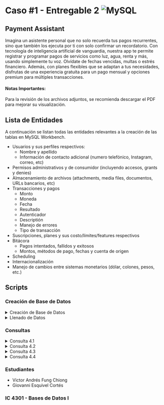 # Caso #1 - Entregable 2 ![MySQL](https://img.shields.io/badge/MySQL-4479A1?style=for-the-badge&logo=mysql&logoColor=white)
## Payment Assistant
Imagina un asistente personal que no solo recuerda tus pagos recurrentes, sino que también los ejecuta por ti con solo confirmar un recordatorio. Con tecnología de inteligencia artificial de vanguardia, nuestra app te permite registrar y programar pagos de servicios como luz, agua, renta y más, usando simplemente tu voz. Olvídate de fechas vencidas, multas o estrés financiero. Además, con planes flexibles que se adaptan a tus necesidades, disfrutas de una experiencia gratuita para un pago mensual y opciones premium para múltiples transacciones.

#### Notas Importantes:
Para la revisión de los archivos adjuntos, se recomienda descargar el PDF para mejorar su visualización.

## Lista de Entidades
A continuación se listan todas las entidades relevantes a la creación de las tablas en MySQL Workbench.
- Usuarios y sus perfiles respectivos:
    * Nombre y apellido
    * Información de contacto adicional (numero telefónico, Instagram, correo, etc)
- Permisos administrativos y de consumidor (incluyendo accesos, grants y denies)
- Almacenamiento de archivos (attachments, media files, documentos, URLs bancarios, etc)
- Transacciones y pagos
    * Monto
    * Moneda
    * Fecha
    * Resultado
    * Autenticador
    * Descriptión
    * Manejo de errores
    * Tipo de transacción
- Suscripciones, planes y sus costo/límites/features respectivos
- Bitácora
    * Pagos intentados, fallidos y exitosos
    * Montos, métodos de pago, fechas y cuenta de origen
- Scheduling
- Internacionalización
- Manejo de cambios entre sistemas monetarios (dólar, colones, pesos, etc.)


## Scripts

### Creación de Base de Datos

<details>
<summary>
	Creación de Base de Datos
</summary>

<br>

```sql

-- MySQL Workbench Forward Engineering

SET @OLD_UNIQUE_CHECKS=@@UNIQUE_CHECKS, UNIQUE_CHECKS=0;
SET @OLD_FOREIGN_KEY_CHECKS=@@FOREIGN_KEY_CHECKS, FOREIGN_KEY_CHECKS=0;
SET @OLD_SQL_MODE=@@SQL_MODE, SQL_MODE='ONLY_FULL_GROUP_BY,STRICT_TRANS_TABLES,NO_ZERO_IN_DATE,NO_ZERO_DATE,ERROR_FOR_DIVISION_BY_ZERO,NO_ENGINE_SUBSTITUTION';

-- -----------------------------------------------------
-- Schema paymentAssistant
-- -----------------------------------------------------

-- -----------------------------------------------------
-- Schema paymentAssistant
-- -----------------------------------------------------
CREATE SCHEMA IF NOT EXISTS `paymentAssistant` DEFAULT CHARACTER SET utf8 ;
USE `paymentAssistant` ;

-- -----------------------------------------------------
-- Table `paymentAssistant`.`payment_users`
-- -----------------------------------------------------
CREATE TABLE IF NOT EXISTS `paymentAssistant`.`payment_users` (
  `userid` INT NOT NULL AUTO_INCREMENT,
  `firstName` VARCHAR(30) NOT NULL,
  `lastName` VARCHAR(35) NOT NULL,
  `email` VARCHAR(45) NOT NULL,
  `country` VARCHAR(45) NOT NULL,
  PRIMARY KEY (`userid`))
ENGINE = InnoDB;


-- -----------------------------------------------------
-- Table `paymentAssistant`.`payment_mediaFiles`
-- -----------------------------------------------------
CREATE TABLE IF NOT EXISTS `paymentAssistant`.`payment_mediaFiles` (
  `mediafileid` INT NOT NULL AUTO_INCREMENT,
  `userid` INT NOT NULL,
  `url` VARCHAR(200) NULL,
  `deleted` VARCHAR(45) NULL,
  `lastupdate` DATETIME NULL,
  PRIMARY KEY (`mediafileid`),
  INDEX `fk_payment_mediaFiles_payment_users1_idx` (`userid` ASC) VISIBLE,
  CONSTRAINT `fk_payment_mediaFiles_payment_users1`
    FOREIGN KEY (`userid`)
    REFERENCES `paymentAssistant`.`payment_users` (`userid`)
    ON DELETE NO ACTION
    ON UPDATE NO ACTION)
ENGINE = InnoDB;


-- -----------------------------------------------------
-- Table `paymentAssistant`.`payment_mediaTypes`
-- -----------------------------------------------------
CREATE TABLE IF NOT EXISTS `paymentAssistant`.`payment_mediaTypes` (
  `mediatype` TINYINT(3) NOT NULL AUTO_INCREMENT,
  `name` VARCHAR(30) NOT NULL,
  `playerimpl` VARCHAR(100) NULL COMMENT 'no se que es',
  `mediafileid` INT NOT NULL,
  PRIMARY KEY (`mediatype`),
  INDEX `fk_payment_mediaTypes_payment_mediaFiles1_idx` (`mediafileid` ASC) VISIBLE,
  CONSTRAINT `fk_payment_mediaTypes_payment_mediaFiles1`
    FOREIGN KEY (`mediafileid`)
    REFERENCES `paymentAssistant`.`payment_mediaFiles` (`mediafileid`)
    ON DELETE NO ACTION
    ON UPDATE NO ACTION)
ENGINE = InnoDB;


-- -----------------------------------------------------
-- Table `paymentAssistant`.`payment_roles`
-- -----------------------------------------------------
CREATE TABLE IF NOT EXISTS `paymentAssistant`.`payment_roles` (
  `roleid` INT NOT NULL AUTO_INCREMENT,
  `name` VARCHAR(30) NOT NULL,
  PRIMARY KEY (`roleid`))
ENGINE = InnoDB;


-- -----------------------------------------------------
-- Table `paymentAssistant`.`payment_usersroles`
-- -----------------------------------------------------
CREATE TABLE IF NOT EXISTS `paymentAssistant`.`payment_usersroles` (
  `roleid` INT NOT NULL,
  `userid` INT NOT NULL,
  `lastupdate` DATETIME NOT NULL DEFAULT NOW(),
  `username` VARCHAR(50) NOT NULL,
  `checksum` VARBINARY(250) NOT NULL,
  `enabled` BIT(1) NOT NULL DEFAULT 1,
  `deleted` BIT(1) NOT NULL DEFAULT 0,
  PRIMARY KEY (`roleid`, `userid`),
  INDEX `fk_payment_usersroles_payment_roles1_idx` (`roleid` ASC) VISIBLE,
  INDEX `fk_payment_usersroles_payment_users1_idx` (`userid` ASC) VISIBLE,
  CONSTRAINT `fk_payment_usersroles_payment_roles10`
    FOREIGN KEY (`roleid`)
    REFERENCES `paymentAssistant`.`payment_roles` (`roleid`)
    ON DELETE NO ACTION
    ON UPDATE NO ACTION,
  CONSTRAINT `fk_payment_usersroles_payment_users10`
    FOREIGN KEY (`userid`)
    REFERENCES `paymentAssistant`.`payment_users` (`userid`)
    ON DELETE NO ACTION
    ON UPDATE NO ACTION)
ENGINE = InnoDB;


-- -----------------------------------------------------
-- Table `paymentAssistant`.`payment_modules`
-- -----------------------------------------------------
CREATE TABLE IF NOT EXISTS `paymentAssistant`.`payment_modules` (
  `moduleid` TINYINT(8) NOT NULL AUTO_INCREMENT,
  `name` VARCHAR(40) NOT NULL,
  PRIMARY KEY (`moduleid`))
ENGINE = InnoDB;


-- -----------------------------------------------------
-- Table `paymentAssistant`.`payment_permissions`
-- -----------------------------------------------------
CREATE TABLE IF NOT EXISTS `paymentAssistant`.`payment_permissions` (
  `permissionid` INT NOT NULL AUTO_INCREMENT,
  `moduleid` TINYINT(8) NOT NULL,
  `description` VARCHAR(60) NOT NULL,
  `code` VARCHAR(10) NOT NULL,
  PRIMARY KEY (`permissionid`),
  INDEX `fk_payment_permissions_copy1_payment_modules_copy11_idx` (`moduleid` ASC) VISIBLE,
  CONSTRAINT `fk_payment_permissions_copy1_payment_modules_copy11`
    FOREIGN KEY (`moduleid`)
    REFERENCES `paymentAssistant`.`payment_modules` (`moduleid`)
    ON DELETE NO ACTION
    ON UPDATE NO ACTION)
ENGINE = InnoDB;


-- -----------------------------------------------------
-- Table `paymentAssistant`.`payment_rolespermissions`
-- -----------------------------------------------------
CREATE TABLE IF NOT EXISTS `paymentAssistant`.`payment_rolespermissions` (
  `rolepermissionid` INT NOT NULL AUTO_INCREMENT,
  `roleid` INT NOT NULL,
  `permissionid` INT NOT NULL,
  `enabled` BIT(1) NOT NULL DEFAULT 1,
  `deleted` BIT(1) NOT NULL DEFAULT 0,
  `lastupdate` DATETIME NOT NULL DEFAULT NOW(),
  `username` VARCHAR(50) NOT NULL,
  `checksum` VARBINARY(250) NOT NULL,
  PRIMARY KEY (`rolepermissionid`),
  INDEX `fk_payment_rolespermissions_payment_roles_copy11_idx` (`roleid` ASC) VISIBLE,
  INDEX `fk_payment_rolespermissions_copy1_payment_permissions_copy1_idx` (`permissionid` ASC) VISIBLE,
  CONSTRAINT `fk_payment_rolespermissions_payment_roles_copy110`
    FOREIGN KEY (`roleid`)
    REFERENCES `paymentAssistant`.`payment_roles` (`roleid`)
    ON DELETE NO ACTION
    ON UPDATE NO ACTION,
  CONSTRAINT `fk_payment_rolespermissions_copy1_payment_permissions_copy11`
    FOREIGN KEY (`permissionid`)
    REFERENCES `paymentAssistant`.`payment_permissions` (`permissionid`)
    ON DELETE NO ACTION
    ON UPDATE NO ACTION)
ENGINE = InnoDB;


-- -----------------------------------------------------
-- Table `paymentAssistant`.`payment_userspermissions`
-- -----------------------------------------------------
CREATE TABLE IF NOT EXISTS `paymentAssistant`.`payment_userspermissions` (
  `rolepermissionid` INT NOT NULL AUTO_INCREMENT,
  `userid` INT NOT NULL,
  `permissionid` INT NOT NULL,
  `enabled` BIT(1) NOT NULL DEFAULT 1,
  `deleted` BIT(1) NOT NULL DEFAULT 0,
  `lastupdate` DATETIME NOT NULL DEFAULT NOW(),
  `username` VARCHAR(50) NOT NULL,
  `checksum` VARBINARY(250) NOT NULL,
  PRIMARY KEY (`rolepermissionid`),
  INDEX `fk_payment_userspermissions_payment_users1_idx` (`userid` ASC) VISIBLE,
  INDEX `fk_payment_userspermissions_copy1_payment_permissions_copy1_idx` (`permissionid` ASC) VISIBLE,
  CONSTRAINT `fk_payment_userspermissions_payment_users10`
    FOREIGN KEY (`userid`)
    REFERENCES `paymentAssistant`.`payment_users` (`userid`)
    ON DELETE NO ACTION
    ON UPDATE NO ACTION,
  CONSTRAINT `fk_payment_userspermissions_copy1_payment_permissions_copy11`
    FOREIGN KEY (`permissionid`)
    REFERENCES `paymentAssistant`.`payment_permissions` (`permissionid`)
    ON DELETE NO ACTION
    ON UPDATE NO ACTION)
ENGINE = InnoDB;


-- -----------------------------------------------------
-- Table `paymentAssistant`.`contactInfoTypes`
-- -----------------------------------------------------
CREATE TABLE IF NOT EXISTS `paymentAssistant`.`contactInfoTypes` (
  `contactInfoTypesid` INT NOT NULL AUTO_INCREMENT,
  `name` VARCHAR(15) NOT NULL,
  PRIMARY KEY (`contactInfoTypesid`))
ENGINE = InnoDB;


-- -----------------------------------------------------
-- Table `paymentAssistant`.`contactInfoPerPerson`
-- -----------------------------------------------------
CREATE TABLE IF NOT EXISTS `paymentAssistant`.`contactInfoPerPerson` (
  `userid` INT NOT NULL,
  `contactInfoTypesid` INT NOT NULL,
  `value` VARCHAR(100) NOT NULL,
  `enabled` BIT(1) NOT NULL,
  `lastUpdate` DATETIME NOT NULL,
  PRIMARY KEY (`userid`, `contactInfoTypesid`),
  INDEX `fk_payment_users_has_contactInfoTypes_contactInfoTypes1_idx` (`contactInfoTypesid` ASC) VISIBLE,
  INDEX `fk_payment_users_has_contactInfoTypes_payment_users1_idx` (`userid` ASC) VISIBLE,
  CONSTRAINT `fk_payment_users_has_contactInfoTypes_payment_users1`
    FOREIGN KEY (`userid`)
    REFERENCES `paymentAssistant`.`payment_users` (`userid`)
    ON DELETE NO ACTION
    ON UPDATE NO ACTION,
  CONSTRAINT `fk_payment_users_has_contactInfoTypes_contactInfoTypes1`
    FOREIGN KEY (`contactInfoTypesid`)
    REFERENCES `paymentAssistant`.`contactInfoTypes` (`contactInfoTypesid`)
    ON DELETE NO ACTION
    ON UPDATE NO ACTION)
ENGINE = InnoDB;


-- -----------------------------------------------------
-- Table `paymentAssistant`.`metodoDePago`
-- -----------------------------------------------------
CREATE TABLE IF NOT EXISTS `paymentAssistant`.`metodoDePago` (
  `MetodoDePagoid` INT NOT NULL AUTO_INCREMENT,
  `name` VARCHAR(20) NOT NULL,
  `ApiURL` VARCHAR(150) NOT NULL,
  `secretKey` VARCHAR(60) NOT NULL,
  `key` VARCHAR(60) NOT NULL,
  `logoIconVal` VARCHAR(100) NULL,
  `enabled` BIT(1) NOT NULL,
  PRIMARY KEY (`MetodoDePagoid`))
ENGINE = InnoDB;


-- -----------------------------------------------------
-- Table `paymentAssistant`.`mediosDisponibles`
-- -----------------------------------------------------
CREATE TABLE IF NOT EXISTS `paymentAssistant`.`mediosDisponibles` (
  `MediosDisponiblesid` INT NOT NULL AUTO_INCREMENT,
  `MetodoDePagoid` INT NOT NULL,
  `userid` INT NOT NULL,
  `name` VARCHAR(45) NOT NULL,
  `token` VARCHAR(60) NOT NULL,
  `expTokenDate` DATETIME NOT NULL,
  `maskAccount` VARCHAR(60) NULL,
  PRIMARY KEY (`MediosDisponiblesid`),
  INDEX `fk_MetodosDisponibles_MetodoDePago1_idx` (`MetodoDePagoid` ASC) VISIBLE,
  INDEX `fk_metodosDisponibles_payment_users1_idx` (`userid` ASC) VISIBLE,
  CONSTRAINT `fk_MetodosDisponibles_MetodoDePago1`
    FOREIGN KEY (`MetodoDePagoid`)
    REFERENCES `paymentAssistant`.`metodoDePago` (`MetodoDePagoid`)
    ON DELETE NO ACTION
    ON UPDATE NO ACTION,
  CONSTRAINT `fk_metodosDisponibles_payment_users1`
    FOREIGN KEY (`userid`)
    REFERENCES `paymentAssistant`.`payment_users` (`userid`)
    ON DELETE NO ACTION
    ON UPDATE NO ACTION)
ENGINE = InnoDB;


-- -----------------------------------------------------
-- Table `paymentAssistant`.`moneda`
-- -----------------------------------------------------
CREATE TABLE IF NOT EXISTS `paymentAssistant`.`moneda` (
  `monedaid` INT NOT NULL AUTO_INCREMENT,
  `name` VARCHAR(20) NOT NULL,
  `acronym` VARCHAR(3) NOT NULL,
  PRIMARY KEY (`monedaid`))
ENGINE = InnoDB;


-- -----------------------------------------------------
-- Table `paymentAssistant`.`pagos`
-- -----------------------------------------------------
CREATE TABLE IF NOT EXISTS `paymentAssistant`.`pagos` (
  `pagosid` BIGINT NOT NULL AUTO_INCREMENT,
  `metodoDePagoid` INT NOT NULL,
  `mediosDisponiblesid` INT NOT NULL,
  `userid` INT NOT NULL,
  `monedaid` INT NOT NULL,
  `monto` DECIMAL(12,2) NOT NULL,
  `actualMonto` DECIMAL(12,2) NOT NULL,
  `payDateTime` VARCHAR(45) NOT NULL,
  `auth` VARCHAR(500) NOT NULL,
  `reference` VARCHAR(45) NOT NULL,
  `chargeToken` VARCHAR(6) NOT NULL,
  `description` VARCHAR(50) NULL,
  `error` VARCHAR(50) NULL,
  `checkSum` VARBINARY(250) NOT NULL,
  PRIMARY KEY (`pagosid`),
  INDEX `fk_pagos_MetodoDePago1_idx` (`metodoDePagoid` ASC) VISIBLE,
  INDEX `fk_pagos_MetodosDisponibles1_idx` (`mediosDisponiblesid` ASC) VISIBLE,
  INDEX `fk_pagos_payment_users1_idx` (`userid` ASC) VISIBLE,
  INDEX `fk_pagos_moneda1_idx` (`monedaid` ASC) VISIBLE,
  CONSTRAINT `fk_pagos_MetodoDePago1`
    FOREIGN KEY (`metodoDePagoid`)
    REFERENCES `paymentAssistant`.`metodoDePago` (`MetodoDePagoid`)
    ON DELETE NO ACTION
    ON UPDATE NO ACTION,
  CONSTRAINT `fk_pagos_MetodosDisponibles1`
    FOREIGN KEY (`mediosDisponiblesid`)
    REFERENCES `paymentAssistant`.`mediosDisponibles` (`MediosDisponiblesid`)
    ON DELETE NO ACTION
    ON UPDATE NO ACTION,
  CONSTRAINT `fk_pagos_payment_users1`
    FOREIGN KEY (`userid`)
    REFERENCES `paymentAssistant`.`payment_users` (`userid`)
    ON DELETE NO ACTION
    ON UPDATE NO ACTION,
  CONSTRAINT `fk_pagos_moneda1`
    FOREIGN KEY (`monedaid`)
    REFERENCES `paymentAssistant`.`moneda` (`monedaid`)
    ON DELETE NO ACTION
    ON UPDATE NO ACTION)
ENGINE = InnoDB;


-- -----------------------------------------------------
-- Table `paymentAssistant`.`transTypes`
-- -----------------------------------------------------
CREATE TABLE IF NOT EXISTS `paymentAssistant`.`transTypes` (
  `transTypesid` INT NOT NULL AUTO_INCREMENT,
  `name` VARCHAR(20) NOT NULL,
  PRIMARY KEY (`transTypesid`))
ENGINE = InnoDB;


-- -----------------------------------------------------
-- Table `paymentAssistant`.`exchange`
-- -----------------------------------------------------
CREATE TABLE IF NOT EXISTS `paymentAssistant`.`exchange` (
  `exchangeid` INT NOT NULL AUTO_INCREMENT,
  `monedaid` INT NOT NULL,
  `startDate` DATE NOT NULL,
  `endDate` DATE NOT NULL,
  `exchangeRate` DECIMAL(12,6) NOT NULL,
  `enabled` BIT(1) NOT NULL,
  `currentExchangeRate` BIT(1) NOT NULL,
  PRIMARY KEY (`exchangeid`),
  INDEX `fk_exchange_moneda1_idx` (`monedaid` ASC) VISIBLE,
  CONSTRAINT `fk_exchange_moneda1`
    FOREIGN KEY (`monedaid`)
    REFERENCES `paymentAssistant`.`moneda` (`monedaid`)
    ON DELETE NO ACTION
    ON UPDATE NO ACTION)
ENGINE = InnoDB;


-- -----------------------------------------------------
-- Table `paymentAssistant`.`transacciones`
-- -----------------------------------------------------
CREATE TABLE IF NOT EXISTS `paymentAssistant`.`transacciones` (
  `idTransaciones` BIGINT NOT NULL AUTO_INCREMENT,
  `pagosid` BIGINT NULL,
  `transTypesid` INT NOT NULL,
  `monedaid` INT NOT NULL,
  `exchangeid` INT NOT NULL,
  `userid` INT NULL,
  `amount` DECIMAL(12,2) NOT NULL,
  `description` VARCHAR(50) NOT NULL,
  `transDateTime` DATETIME NOT NULL,
  `postTime` TIME NOT NULL,
  `refNumber` VARCHAR(15) NOT NULL,
  `checkSum` VARBINARY(250) NOT NULL,
  PRIMARY KEY (`idTransaciones`),
  INDEX `fk_Transaciones_pagos1_idx` (`pagosid` ASC) VISIBLE,
  INDEX `fk_transacciones_transTypes1_idx` (`transTypesid` ASC) VISIBLE,
  INDEX `fk_transacciones_moneda1_idx` (`monedaid` ASC) VISIBLE,
  INDEX `fk_transacciones_exchange1_idx` (`exchangeid` ASC) VISIBLE,
  INDEX `fk_transacciones_payment_users1_idx` (`userid` ASC) VISIBLE,
  CONSTRAINT `fk_Transaciones_pagos1`
    FOREIGN KEY (`pagosid`)
    REFERENCES `paymentAssistant`.`pagos` (`pagosid`)
    ON DELETE NO ACTION
    ON UPDATE NO ACTION,
  CONSTRAINT `fk_transacciones_transTypes1`
    FOREIGN KEY (`transTypesid`)
    REFERENCES `paymentAssistant`.`transTypes` (`transTypesid`)
    ON DELETE NO ACTION
    ON UPDATE NO ACTION,
  CONSTRAINT `fk_transacciones_moneda1`
    FOREIGN KEY (`monedaid`)
    REFERENCES `paymentAssistant`.`moneda` (`monedaid`)
    ON DELETE NO ACTION
    ON UPDATE NO ACTION,
  CONSTRAINT `fk_transacciones_exchange1`
    FOREIGN KEY (`exchangeid`)
    REFERENCES `paymentAssistant`.`exchange` (`exchangeid`)
    ON DELETE NO ACTION
    ON UPDATE NO ACTION,
  CONSTRAINT `fk_transacciones_payment_users1`
    FOREIGN KEY (`userid`)
    REFERENCES `paymentAssistant`.`payment_users` (`userid`)
    ON DELETE NO ACTION
    ON UPDATE NO ACTION)
ENGINE = InnoDB;


-- -----------------------------------------------------
-- Table `paymentAssistant`.`schedules`
-- -----------------------------------------------------
CREATE TABLE IF NOT EXISTS `paymentAssistant`.`schedules` (
  `schedulesid` INT NOT NULL AUTO_INCREMENT,
  `name` VARCHAR(30) NOT NULL,
  `recoveryType` BIT(3) NOT NULL,
  `endType` BIT(3) NOT NULL,
  `repetitions` INT(2) NOT NULL,
  `endDate` DATE NULL,
  PRIMARY KEY (`schedulesid`))
ENGINE = InnoDB;


-- -----------------------------------------------------
-- Table `paymentAssistant`.`scheduleDetails`
-- -----------------------------------------------------
CREATE TABLE IF NOT EXISTS `paymentAssistant`.`scheduleDetails` (
  `scheduleDetailsid` INT NOT NULL AUTO_INCREMENT,
  `schedulesid` INT NOT NULL,
  `deleted` BIT(1) NOT NULL,
  `baseDate` DATE NOT NULL,
  `datePart` DATE NOT NULL,
  `lastExecutedDateTime` DATETIME NOT NULL,
  `nextExecutedDateTime` DATETIME NOT NULL,
  PRIMARY KEY (`scheduleDetailsid`),
  INDEX `fk_scheduleDetails_schedules1_idx` (`schedulesid` ASC) VISIBLE,
  CONSTRAINT `fk_scheduleDetails_schedules1`
    FOREIGN KEY (`schedulesid`)
    REFERENCES `paymentAssistant`.`schedules` (`schedulesid`)
    ON DELETE NO ACTION
    ON UPDATE NO ACTION)
ENGINE = InnoDB;


-- -----------------------------------------------------
-- Table `paymentAssistant`.`subscriptions`
-- -----------------------------------------------------
CREATE TABLE IF NOT EXISTS `paymentAssistant`.`subscriptions` (
  `subscriptionsid` INT NOT NULL AUTO_INCREMENT,
  `description` VARCHAR(50) NOT NULL,
  `logoURL` VARCHAR(100) NOT NULL,
  PRIMARY KEY (`subscriptionsid`))
ENGINE = InnoDB;


-- -----------------------------------------------------
-- Table `paymentAssistant`.`planPrices`
-- -----------------------------------------------------
CREATE TABLE IF NOT EXISTS `paymentAssistant`.`planPrices` (
  `planPricesid` INT NOT NULL AUTO_INCREMENT,
  `subscriptionsid` INT NOT NULL,
  `monedaid` INT NOT NULL,
  `amount` DECIMAL(7,2) NOT NULL,
  `recurrencyType` BIT(3) NOT NULL,
  `postTime` TIME NOT NULL,
  `endDate` DATE NOT NULL,
  `current` BIT(1) NOT NULL,
  PRIMARY KEY (`planPricesid`),
  INDEX `fk_planPrices_subscriptions1_idx` (`subscriptionsid` ASC) VISIBLE,
  INDEX `fk_planPrices_moneda1_idx` (`monedaid` ASC) VISIBLE,
  CONSTRAINT `fk_planPrices_subscriptions1`
    FOREIGN KEY (`subscriptionsid`)
    REFERENCES `paymentAssistant`.`subscriptions` (`subscriptionsid`)
    ON DELETE NO ACTION
    ON UPDATE NO ACTION,
  CONSTRAINT `fk_planPrices_moneda1`
    FOREIGN KEY (`monedaid`)
    REFERENCES `paymentAssistant`.`moneda` (`monedaid`)
    ON DELETE NO ACTION
    ON UPDATE NO ACTION)
ENGINE = InnoDB;


-- -----------------------------------------------------
-- Table `paymentAssistant`.`planFeatures`
-- -----------------------------------------------------
CREATE TABLE IF NOT EXISTS `paymentAssistant`.`planFeatures` (
  `planFeaturesid` INT NOT NULL AUTO_INCREMENT,
  `description` VARCHAR(50) NOT NULL,
  `enabled` VARCHAR(45) NOT NULL,
  `dataType` VARCHAR(15) NOT NULL,
  PRIMARY KEY (`planFeaturesid`))
ENGINE = InnoDB;


-- -----------------------------------------------------
-- Table `paymentAssistant`.`featuresPerPlans`
-- -----------------------------------------------------
CREATE TABLE IF NOT EXISTS `paymentAssistant`.`featuresPerPlans` (
  `planFeaturesid` INT NOT NULL,
  `subscriptionsid` INT NOT NULL,
  `value` VARCHAR(45) NOT NULL,
  `enabled` BIT(1) NOT NULL,
  PRIMARY KEY (`planFeaturesid`, `subscriptionsid`),
  INDEX `fk_planFeatures_has_subscriptions_subscriptions1_idx` (`subscriptionsid` ASC) VISIBLE,
  INDEX `fk_planFeatures_has_subscriptions_planFeatures1_idx` (`planFeaturesid` ASC) VISIBLE,
  CONSTRAINT `fk_planFeatures_has_subscriptions_planFeatures1`
    FOREIGN KEY (`planFeaturesid`)
    REFERENCES `paymentAssistant`.`planFeatures` (`planFeaturesid`)
    ON DELETE NO ACTION
    ON UPDATE NO ACTION,
  CONSTRAINT `fk_planFeatures_has_subscriptions_subscriptions1`
    FOREIGN KEY (`subscriptionsid`)
    REFERENCES `paymentAssistant`.`subscriptions` (`subscriptionsid`)
    ON DELETE NO ACTION
    ON UPDATE NO ACTION)
ENGINE = InnoDB;


-- -----------------------------------------------------
-- Table `paymentAssistant`.`planPerPerson`
-- -----------------------------------------------------
CREATE TABLE IF NOT EXISTS `paymentAssistant`.`planPerPerson` (
  `planPricesid` INT NOT NULL,
  `userid` INT NOT NULL,
  `schedulesid` INT NOT NULL,
  `aquiredDate` DATE NOT NULL,
  `enabled` BIT(1) NOT NULL,
  PRIMARY KEY (`planPricesid`, `userid`),
  INDEX `fk_planPrices_has_payment_users_payment_users1_idx` (`userid` ASC) VISIBLE,
  INDEX `fk_planPrices_has_payment_users_planPrices1_idx` (`planPricesid` ASC) VISIBLE,
  INDEX `fk_planPerPerson_schedules1_idx` (`schedulesid` ASC) VISIBLE,
  CONSTRAINT `fk_planPrices_has_payment_users_planPrices1`
    FOREIGN KEY (`planPricesid`)
    REFERENCES `paymentAssistant`.`planPrices` (`planPricesid`)
    ON DELETE NO ACTION
    ON UPDATE NO ACTION,
  CONSTRAINT `fk_planPrices_has_payment_users_payment_users1`
    FOREIGN KEY (`userid`)
    REFERENCES `paymentAssistant`.`payment_users` (`userid`)
    ON DELETE NO ACTION
    ON UPDATE NO ACTION,
  CONSTRAINT `fk_planPerPerson_schedules1`
    FOREIGN KEY (`schedulesid`)
    REFERENCES `paymentAssistant`.`schedules` (`schedulesid`)
    ON DELETE NO ACTION
    ON UPDATE NO ACTION)
ENGINE = InnoDB;


-- -----------------------------------------------------
-- Table `paymentAssistant`.`personPlanLimits`
-- -----------------------------------------------------
CREATE TABLE IF NOT EXISTS `paymentAssistant`.`personPlanLimits` (
  `personPlanLimitsid` INT NOT NULL AUTO_INCREMENT,
  `planpricesid` INT NOT NULL,
  `userid` INT NOT NULL,
  `schedulesid` INT NOT NULL,
  `planFeaturesid` INT NOT NULL,
  `limit` VARCHAR(10) NOT NULL,
  PRIMARY KEY (`personPlanLimitsid`),
  INDEX `fk_personPlanLimits_planPerPerson1_idx` (`planpricesid` ASC, `userid` ASC, `schedulesid` ASC) VISIBLE,
  INDEX `fk_personPlanLimits_planFeatures1_idx` (`planFeaturesid` ASC) VISIBLE,
  CONSTRAINT `fk_personPlanLimits_planPerPerson1`
    FOREIGN KEY (`planpricesid` , `userid`)
    REFERENCES `paymentAssistant`.`planPerPerson` (`planPricesid` , `userid`)
    ON DELETE NO ACTION
    ON UPDATE NO ACTION,
  CONSTRAINT `fk_personPlanLimits_planFeatures1`
    FOREIGN KEY (`planFeaturesid`)
    REFERENCES `paymentAssistant`.`planFeatures` (`planFeaturesid`)
    ON DELETE NO ACTION
    ON UPDATE NO ACTION)
ENGINE = InnoDB;


-- -----------------------------------------------------
-- Table `paymentAssistant`.`logTypes`
-- -----------------------------------------------------
CREATE TABLE IF NOT EXISTS `paymentAssistant`.`logTypes` (
  `logTypesid` INT NOT NULL,
  `name` VARCHAR(45) NULL,
  `ref1Desc` VARCHAR(50) NULL,
  `ref2Desc` VARCHAR(50) NULL,
  `val1Desc` VARCHAR(50) NULL,
  `val2Desc` VARCHAR(50) NULL,
  PRIMARY KEY (`logTypesid`))
ENGINE = InnoDB;


-- -----------------------------------------------------
-- Table `paymentAssistant`.`logSources`
-- -----------------------------------------------------
CREATE TABLE IF NOT EXISTS `paymentAssistant`.`logSources` (
  `logSourcesid` INT NOT NULL,
  `name` VARCHAR(45) NULL,
  PRIMARY KEY (`logSourcesid`))
ENGINE = InnoDB;


-- -----------------------------------------------------
-- Table `paymentAssistant`.`logSeverity`
-- -----------------------------------------------------
CREATE TABLE IF NOT EXISTS `paymentAssistant`.`logSeverity` (
  `logSeverityid` INT NOT NULL,
  `name` VARCHAR(45) NULL,
  PRIMARY KEY (`logSeverityid`))
ENGINE = InnoDB;


-- -----------------------------------------------------
-- Table `paymentAssistant`.`logs`
-- -----------------------------------------------------
CREATE TABLE IF NOT EXISTS `paymentAssistant`.`logs` (
  `logsid` INT NOT NULL,
  `description` VARCHAR(45) NULL,
  `postTime` TIME NULL,
  `computer` VARCHAR(25) NULL,
  `userName` VARCHAR(25) NULL,
  `trace` VARCHAR(45) NULL,
  `referenceID1` BIGINT NULL,
  `referenceID2` BIGINT NULL,
  `value1` VARCHAR(180) NULL,
  `value2` VARCHAR(180) NULL,
  `checkSum` VARBINARY(250) NULL,
  `logTypesid` INT NOT NULL,
  `logSourcesid` INT NOT NULL,
  `logSeverityid` INT NOT NULL,
  PRIMARY KEY (`logsid`),
  INDEX `fk_logs_logTypes1_idx` (`logTypesid` ASC) VISIBLE,
  INDEX `fk_logs_logSources1_idx` (`logSourcesid` ASC) VISIBLE,
  INDEX `fk_logs_logSeverity1_idx` (`logSeverityid` ASC) VISIBLE,
  CONSTRAINT `fk_logs_logTypes1`
    FOREIGN KEY (`logTypesid`)
    REFERENCES `paymentAssistant`.`logTypes` (`logTypesid`)
    ON DELETE NO ACTION
    ON UPDATE NO ACTION,
  CONSTRAINT `fk_logs_logSources1`
    FOREIGN KEY (`logSourcesid`)
    REFERENCES `paymentAssistant`.`logSources` (`logSourcesid`)
    ON DELETE NO ACTION
    ON UPDATE NO ACTION,
  CONSTRAINT `fk_logs_logSeverity1`
    FOREIGN KEY (`logSeverityid`)
    REFERENCES `paymentAssistant`.`logSeverity` (`logSeverityid`)
    ON DELETE NO ACTION
    ON UPDATE NO ACTION)
ENGINE = InnoDB;


-- -----------------------------------------------------
-- Table `paymentAssistant`.`languages`
-- -----------------------------------------------------
CREATE TABLE IF NOT EXISTS `paymentAssistant`.`languages` (
  `languagesid` INT NOT NULL AUTO_INCREMENT,
  `name` VARCHAR(20) NULL,
  `culture` VARCHAR(5) NULL,
  PRIMARY KEY (`languagesid`))
ENGINE = InnoDB;


-- -----------------------------------------------------
-- Table `paymentAssistant`.`modules`
-- -----------------------------------------------------
CREATE TABLE IF NOT EXISTS `paymentAssistant`.`modules` (
  `modulesid` INT NOT NULL AUTO_INCREMENT,
  `name` VARCHAR(45) NULL,
  PRIMARY KEY (`modulesid`))
ENGINE = InnoDB;


-- -----------------------------------------------------
-- Table `paymentAssistant`.`translations`
-- -----------------------------------------------------
CREATE TABLE IF NOT EXISTS `paymentAssistant`.`translations` (
  `translationsid` INT NOT NULL AUTO_INCREMENT,
  `languagesid` INT NOT NULL,
  `modulesid` INT NOT NULL,
  `code` INT NULL,
  `caption` VARCHAR(50) NULL,
  `enabled` BIT(1) NULL,
  PRIMARY KEY (`translationsid`),
  INDEX `fk_translations_languages1_idx` (`languagesid` ASC) VISIBLE,
  INDEX `fk_translations_modules1_idx` (`modulesid` ASC) VISIBLE,
  CONSTRAINT `fk_translations_languages1`
    FOREIGN KEY (`languagesid`)
    REFERENCES `paymentAssistant`.`languages` (`languagesid`)
    ON DELETE NO ACTION
    ON UPDATE NO ACTION,
  CONSTRAINT `fk_translations_modules1`
    FOREIGN KEY (`modulesid`)
    REFERENCES `paymentAssistant`.`modules` (`modulesid`)
    ON DELETE NO ACTION
    ON UPDATE NO ACTION)
ENGINE = InnoDB;


-- -----------------------------------------------------
-- Table `paymentAssistant`.`user`
-- -----------------------------------------------------
CREATE TABLE IF NOT EXISTS `paymentAssistant`.`user` (
  `username` VARCHAR(16) NOT NULL,
  `email` VARCHAR(255) NULL,
  `password` VARCHAR(32) NOT NULL,
  `create_time` TIMESTAMP NULL DEFAULT CURRENT_TIMESTAMP);


-- -----------------------------------------------------
-- Table `paymentAssistant`.`timestamps`
-- -----------------------------------------------------
CREATE TABLE IF NOT EXISTS `paymentAssistant`.`timestamps` (
  `create_time` TIMESTAMP NULL DEFAULT CURRENT_TIMESTAMP,
  `update_time` TIMESTAMP NULL);


-- -----------------------------------------------------
-- Table `paymentAssistant`.`user_1`
-- -----------------------------------------------------
CREATE TABLE IF NOT EXISTS `paymentAssistant`.`user_1` (
  `username` VARCHAR(16) NOT NULL,
  `email` VARCHAR(255) NULL,
  `password` VARCHAR(32) NOT NULL,
  `create_time` TIMESTAMP NULL DEFAULT CURRENT_TIMESTAMP);


-- -----------------------------------------------------
-- Table `paymentAssistant`.`category`
-- -----------------------------------------------------
CREATE TABLE IF NOT EXISTS `paymentAssistant`.`category` (
  `category_id` INT NOT NULL,
  `name` VARCHAR(255) NOT NULL,
  PRIMARY KEY (`category_id`));


-- -----------------------------------------------------
-- Table `paymentAssistant`.`category_1`
-- -----------------------------------------------------
CREATE TABLE IF NOT EXISTS `paymentAssistant`.`category_1` (
  `category_id` INT NOT NULL,
  `name` VARCHAR(255) NOT NULL,
  PRIMARY KEY (`category_id`));


-- -----------------------------------------------------
-- Table `paymentAssistant`.`conversation`
-- -----------------------------------------------------
CREATE TABLE IF NOT EXISTS `paymentAssistant`.`conversation` (
  `queryid` INT NOT NULL AUTO_INCREMENT,
  `userid` INT NOT NULL,
  `type` VARCHAR(100) NOT NULL COMMENT 'Asumiendo que ya se paso a texto',
  `status` VARCHAR(30) NOT NULL,
  `prompttime` DATETIME NOT NULL,
  `starrating` INT NULL,
  `review` VARCHAR(40) NULL,
  PRIMARY KEY (`queryid`),
  INDEX `fk_query_payment_users1_idx` (`userid` ASC) VISIBLE,
  CONSTRAINT `fk_query_payment_users1`
    FOREIGN KEY (`userid`)
    REFERENCES `paymentAssistant`.`payment_users` (`userid`)
    ON DELETE NO ACTION
    ON UPDATE NO ACTION)
ENGINE = InnoDB;


-- -----------------------------------------------------
-- Table `paymentAssistant`.`interaction`
-- -----------------------------------------------------
CREATE TABLE IF NOT EXISTS `paymentAssistant`.`interaction` (
  `interactionid` INT NOT NULL AUTO_INCREMENT,
  `conversationid` INT NOT NULL,
  `audioURL` VARCHAR(100) NOT NULL,
  `transcript` VARCHAR(100) NOT NULL,
  `specificresponse` VARCHAR(100) NOT NULL,
  `requestTime` INT NOT NULL,
  `responseTime` INT NOT NULL,
  `key` VARCHAR(50) NOT NULL,
  `version` VARCHAR(45) NOT NULL,
  `maxToken` INT NOT NULL,
  `returnContent` VARCHAR(50) NOT NULL,
  `error` VARCHAR(45) NULL,
  PRIMARY KEY (`interactionid`),
  INDEX `fk_interaction_query1_idx` (`conversationid` ASC) VISIBLE,
  CONSTRAINT `fk_interaction_query1`
    FOREIGN KEY (`conversationid`)
    REFERENCES `paymentAssistant`.`conversation` (`queryid`)
    ON DELETE NO ACTION
    ON UPDATE NO ACTION)
ENGINE = InnoDB;


-- -----------------------------------------------------
-- Table `paymentAssistant`.`interactionDataTypes`
-- -----------------------------------------------------
CREATE TABLE IF NOT EXISTS `paymentAssistant`.`interactionDataTypes` (
  `interactiondatatypeid` INT NOT NULL AUTO_INCREMENT,
  `name` VARCHAR(45) NOT NULL,
  PRIMARY KEY (`interactiondatatypeid`))
ENGINE = InnoDB;


-- -----------------------------------------------------
-- Table `paymentAssistant`.`statusType`
-- -----------------------------------------------------
CREATE TABLE IF NOT EXISTS `paymentAssistant`.`statusType` (
  `statusTypeid` INT NOT NULL AUTO_INCREMENT,
  `name` VARCHAR(45) NOT NULL,
  PRIMARY KEY (`statusTypeid`))
ENGINE = InnoDB;


-- -----------------------------------------------------
-- Table `paymentAssistant`.`dataPerInteraction`
-- -----------------------------------------------------
CREATE TABLE IF NOT EXISTS `paymentAssistant`.`dataPerInteraction` (
  `interactiondatatypeid` INT NOT NULL,
  `interactionid` INT NOT NULL,
  `statusTypeid` INT NOT NULL,
  `content` VARCHAR(100) NOT NULL,
  `certainty` DECIMAL(3,2) NOT NULL,
  `checksum` VARCHAR(250) NOT NULL,
  `generalresponse` VARCHAR(45) NULL,
  INDEX `fk_interactionDataTypes_has_interaction_interaction1_idx` (`interactionid` ASC) VISIBLE,
  INDEX `fk_interactionDataTypes_has_interaction_interactionDataType_idx` (`interactiondatatypeid` ASC) VISIBLE,
  INDEX `fk_dataPerInteraction_statusType1_idx` (`statusTypeid` ASC) VISIBLE,
  CONSTRAINT `fk_interactionDataTypes_has_interaction_interactionDataTypes1`
    FOREIGN KEY (`interactiondatatypeid`)
    REFERENCES `paymentAssistant`.`interactionDataTypes` (`interactiondatatypeid`)
    ON DELETE NO ACTION
    ON UPDATE NO ACTION,
  CONSTRAINT `fk_interactionDataTypes_has_interaction_interaction1`
    FOREIGN KEY (`interactionid`)
    REFERENCES `paymentAssistant`.`interaction` (`interactionid`)
    ON DELETE NO ACTION
    ON UPDATE NO ACTION,
  CONSTRAINT `fk_dataPerInteraction_statusType1`
    FOREIGN KEY (`statusTypeid`)
    REFERENCES `paymentAssistant`.`statusType` (`statusTypeid`)
    ON DELETE NO ACTION
    ON UPDATE NO ACTION)
ENGINE = InnoDB;


SET SQL_MODE=@OLD_SQL_MODE;
SET FOREIGN_KEY_CHECKS=@OLD_FOREIGN_KEY_CHECKS;
SET UNIQUE_CHECKS=@OLD_UNIQUE_CHECKS;


```
</details>

<details>
<summary>
	Llenado de Datos
</summary>

<br>

```sql

use paymentAssistant;
SET SQL_SAFE_UPDATES = 0;

-- Usuarios ------------------------------------------------------------------------------------------------------------------------------------------------------------------

DROP TEMPORARY TABLE IF EXISTS tempNames;
CREATE TEMPORARY TABLE tempNames (indivName varchar(30));
INSERT INTO tempNames
VALUES ("Carlos"), ("María"), ("José"), ("Ana"), ("Juan"), ("Gabriela"), ("Luis"), ("Fernanda"), ("Miguel"), ("Valeria"),
("Antonio"), ("Camila"), ("Fernando"), ("Daniela"), ("Javier"), ("Lucía"), ("Ricardo"), ("Sofía"), ("Andrés"), ("Isabela"),
("Manuel"), ("Carla"), ("Hugo"), ("Elena"), ("Emilio"), ("Paula"), ("Raúl"), ("Beatriz"), ("Diego"), ("Patricia"),
("Santiago"), ("Adriana"), ("Ángel"), ("Rocío"), ("Martín"), ("Verónica"), ("Pablo"), ("Cecilia"), ("Héctor"), ("Lorena"),
("Esteban"), ("Clara"), ("Rubén"), ("Alejandra"), ("Sebastián"), ("Mónica"), ("Gustavo"), ("Julieta"), ("Ramón"), ("Ximena");

DROP TEMPORARY TABLE IF EXISTS tempLastNames;
CREATE TEMPORARY TABLE tempLastNames (indivName varchar(35));
INSERT INTO tempLastNames (indivName)
VALUES ("García"), ("Martínez"), ("Rodríguez"), ("López"), ("González"), ("Pérez"), ("Hernández"), ("Sánchez"), ("Ramírez"), ("Torres"),
("Flores"), ("Rivera"), ("Gómez"), ("Díaz"), ("Mendoza"), ("Vargas"), ("Castillo"), ("Ortega"), ("Silva"), ("Guerrero"),
("Rojas"), ("Cruz"), ("Delgado"), ("Morales"), ("Reyes"), ("Fuentes"), ("Jiménez"), ("Navarro"), ("Paredes"), ("Suárez"),
("Villanueva"), ("Mejía"), ("Cabrera"), ("Cárdenas"), ("Salazar"), ("Valenzuela"), ("Ramos"), ("Álvarez"), ("Medina"), ("Aguilar"),
("Pacheco"), ("Bermúdez"), ("Zamora"), ("Esquivel"), ("Campos"), ("Montoya"), ("Peralta"), ("Peña"), ("Ibarra"), ("Miranda");

DROP TEMPORARY TABLE IF EXISTS tempCont;
CREATE TEMPORARY TABLE tempCont (indivName varchar(45));
INSERT INTO tempCont (indivName)
VALUES ("Argentina"), ("Bolivia"), ("Brazil"), ("Chile"), ("Colombia"), ("Costa Rica"), ("Cuba"), ("Dominican Republic"), ("Ecuador"), ("El Salvador"),
("Guatemala"), ("Honduras"), ("Mexico"), ("Nicaragua"), ("Panama"), ("Paraguay"), ("Peru"), ("Puerto Rico"), ("Uruguay"), ("Venezuela"),
("Spain"), ("Portugal"), ("France"), ("Italy"), ("Germany"), ("Canada"), ("United States"), ("United Kingdom"), ("Australia"), ("New Zealand"),
("China"), ("Japan"), ("South Korea"), ("India"), ("Russia"), ("South Africa"), ("Egypt"), ("Morocco"), ("Nigeria"), ("Kenya"),
("Thailand"), ("Vietnam"), ("Philippines"), ("Indonesia"), ("Malaysia"), ("Turkey"), ("Greece"), ("Sweden"), ("Norway"), ("Finland");

DROP PROCEDURE IF EXISTS LlenarDeUsers;
DELIMITER //

CREATE PROCEDURE LlenarDeUsers()
BEGIN
	set @countUsers = 45;
	while @countUsers > 0 do

		set @tempNameHolder = "This_is_temporary_va";
        set @tempLastNameHolder = "This_is_temporary_va";
		set @tempContHolder = "This_is_temporary_va";
        
		select indivName from tempNames
		order by RAND()
		limit 1 into @tempNameHolder;
    
		select indivName from tempLastNames
		order by RAND()
		limit 1 into @tempLastNameHolder;
        
        select indivName from tempCont
		order by RAND()
		limit 1 into @tempContHolder;
    
		insert into paymentAssistant.payment_users (firstName, lastName, email, country)
        values (@tempNameHolder, 
        @tempLastNameHolder, 
        concat(@tempNameHolder, floor(RAND()*999), "@gmail.com"), 
        @tempContHolder);
    
		set @countUsers = @countUsers - 1;
    
    end while;

END //

call LlenarDeUsers;
select * from payment_users;




-- Transacciones y Pagos ----------------------------------------------------------------------------------------------------------------------------------------------------

insert into moneda (name, acronym)
values ("Costa Rican Colón", "CRC"), ("US Dollar", "USD"), ("Euro", "EUR"), ("British Pound", "GBP"), ("Japanese Yen", "JPY"),
("Mexican Peso", "MXN"), ("Brazilian Real", "BRL"), ("Argentine Peso", "ARS"), ("Canadian Dollar", "CAD"), ("Swiss Franc", "CHF");
select * from moneda;

insert into exchange (monedaid, startDate, endDate, exchangeRate, enabled, currentExchangeRate)
values (1, CURDATE(), DATE_ADD(CURDATE(), INTERVAL FLOOR(RAND() * 30) DAY), 1, 1, 1),
(2, CURDATE(), DATE_ADD(CURDATE(), INTERVAL FLOOR(RAND() * 30) DAY), 0.002, 1, 1),
(3, CURDATE(), DATE_ADD(CURDATE(), INTERVAL FLOOR(RAND() * 30) DAY), 0.0018, 1, 1),
(4, CURDATE(), DATE_ADD(CURDATE(), INTERVAL FLOOR(RAND() * 30) DAY), 0.0015, 1, 1),
(5, CURDATE(), DATE_ADD(CURDATE(), INTERVAL FLOOR(RAND() * 30) DAY), 0.3, 1, 1),
(6, CURDATE(), DATE_ADD(CURDATE(), INTERVAL FLOOR(RAND() * 30) DAY), 0.04, 1, 1),
(7, CURDATE(), DATE_ADD(CURDATE(), INTERVAL FLOOR(RAND() * 30) DAY), 0.0114, 1, 1),
(8, CURDATE(), DATE_ADD(CURDATE(), INTERVAL FLOOR(RAND() * 30) DAY), 2.14, 1, 1),
(9, CURDATE(), DATE_ADD(CURDATE(), INTERVAL FLOOR(RAND() * 30) DAY), 0.00287, 1, 1),
(10, CURDATE(), DATE_ADD(CURDATE(), INTERVAL FLOOR(RAND() * 30) DAY), 0.0018, 1, 1);

select * from exchange;


insert into metodoDePago (name, ApiURL, secretKey, metodoDePago.key, logoIconVal, enabled)
values ('Stripe', 'https://api.stripe.com/v1/charges/', SHA2(RAND(), 224), SHA2(RAND(), 224), null, 1),
('Authorize.net', 'https://www.sandbox.paypal.com', SHA2(RAND(), 224), SHA2(RAND(), 224), null, 1),
('PayPal', 'https://api-m.sandbox.paypal.com', SHA2(RAND(), 224), SHA2(RAND(), 224), null, 1),
('Adyen', 'https://checkout-test.adyen.com/', SHA2(RAND(), 224), SHA2(RAND(), 224), null, 1),
('Braintree', 'https://payments.braintree-api.com', SHA2(RAND(), 224), SHA2(RAND(), 224), null, 1);

select * from metodoDePago;



DROP PROCEDURE IF EXISTS LlenarDeMediosDisponibles;
DELIMITER //

CREATE PROCEDURE LlenarDeMediosDisponibles()
BEGIN

	set @countUsers = NULL;
    set @countMedios = NULL; 
    
	select count(*) from payment_users into @countUsers;
    select count(*) from metodoDePago into @countMedios;
    
	while @countUsers > 0 do
    
		set @methodNumber = FLOOR(RAND()*2) + 1;
        
        set @username = NULL;
		select firstName from payment_users where userid = @countUsers into @username;
        
        while @methodNumber > 0 do
            
            set @tempToken = NULL;
            select SHA2(RAND(), 224) into @tempToken;
            
            insert into mediosDisponibles (MetodoDePagoid, userid, name, token, expTokenDate, maskAccount)
			values (FLOOR(RAND() * @countMedios)+1, 
            @countUsers, 
            concat(@username, FLOOR(RAND()*99)), 
            @tempToken, 
            DATE_ADD(CURDATE(), 
            INTERVAL FLOOR(RAND()*31)+1 DAY), 
            lpad(right(@tempToken, 5), char_length(@tempToken) - 5, '*'));
            
			set @methodNumber = @methodNumber - 1;
			end while;
            
		set @countUsers = @countUsers - 1;
    end while;

END //

call LlenarDeMediosDisponibles;
select * from mediosDisponibles


insert into transTypes (name)
values ("Credit"), ("Debit"), ("BitCoin"), ("Bank Transfer"), ("Digital Wallet"), ("SIMPE");
select * from transTypes;



DROP PROCEDURE IF EXISTS LlenarDePagos;
DELIMITER //

CREATE PROCEDURE LlenarDePagos()
BEGIN

	set @countUsers = NULL;
    
	select count(*) from payment_users into @countUsers;
    
	while @countUsers > 0 do
    
		set @payNumber = FLOOR(RAND()*3);
        
        while @payNumber > 0 do
            
            set @metodoTemp = NULL;
            set @medioTemp = NULL;
            set @montoTemp = FLOOR(RAND()*1000000) + 1;
			select metodoDePagoid, mediosDisponiblesid from mediosDisponibles where mediosDisponibles.userid = @countUsers order by RAND() limit 1 into @metodoTemp, @medioTemp;
        
            insert into pagos (metodoDePagoid, mediosDisponiblesid, userid, monedaid, monto, actualMonto, payDateTime,
			auth, pagos.reference, chargeToken, pagos.description, error, pagos.checkSum)
            values (@metodoTemp, @medioTemp, @countUsers, 1, @montoTemp, @montoTemp, 
            DATE_ADD(NOW(), INTERVAL FLOOR(RAND()*720) HOUR),
            SHA2(RAND(), 224), FLOOR(RAND()*9999999999) + 1, LEFT(UUID(), 6), null, null, FLOOR(RAND()*99999999));
            
			set @payNumber = @payNumber - 1;
			end while;
            
		set @countUsers = @countUsers - 1;
        
    end while;

END //

call LlenarDePagos;
select * from pagos



DROP PROCEDURE IF EXISTS LlenarDeTrans;
DELIMITER //

CREATE PROCEDURE LlenarDeTrans()
BEGIN

	set @countPagos = NULL;
    set @transTypesTemp = NULL;
    
	select count(*) from pagos into @countPagos;
    select count(*) from transTypes into @transTypesTemp;
    
	while @countPagos > 0 do
    
		set @payNumber = FLOOR(RAND()*2);
        
        while @payNumber > 0 do
            
            set @pagosidtemp = NULL;
            set @useridtemp = NULL;
            set @montotemp = NULL;
            set @dateTimeTemp = NULL;
            
            select DATE_SUB(NOW(), INTERVAL FLOOR(RAND() * 360) + 1 HOUR) into @dateTimeTemp;
			select pagosid, userid, monto from pagos where pagos.pagosid = @countPagos 
            limit 1 into @pagosidtemp, @useridtemp, @montotemp;
        
            insert into transacciones (pagosid, transTypesid, monedaid, exchangeid, userid, amount, 
            transacciones.description, transDateTime, postTime, refNumber, transacciones.checkSum)
            values (@pagosidtemp, FLOOR(RAND() * @transTypesTemp) + 1, 1, 1, @useridtemp, @montotemp, 
            'pago', @dateTimeTemp, @dateTimeTemp, 
            FLOOR(RAND()*99999999), FLOOR(RAND()*99999999));
            
			set @payNumber = @payNumber - 1;
			end while;
            
		set @countPagos = @countPagos - 1;
        
    end while;

END //

call LlenarDeTrans;
select * from transacciones



-- AI --------------------------------------------------------------------------------------------------------------------------------------------------------------------------------

DROP TEMPORARY TABLE IF EXISTS tempRequests;
CREATE TEMPORARY TABLE tempRequests (indivName varchar(30));
INSERT INTO tempRequests
VALUES ("Create new payment method"), ("Create new monthly payment"), ("Change personal information"), 
("Check current contact info"), ("Upgrade my plan");

DROP PROCEDURE IF EXISTS LlenarDeConv;
DELIMITER //

CREATE PROCEDURE LlenarDeConv()
BEGIN

	set @countUsers = NULL;
    
	select count(*) from payment_users into @countUsers;
    
	while @countUsers > 0 do
    
		set @convNumber = FLOOR(RAND()*2) + 1;
        
        while @convNumber > 0 do
        
			set @convTypeTemp = NULL;
            set @score = FLOOR(RAND() * 6);
            select indivName from tempRequests
			order by RAND()
			limit 1 into @convTypeTemp;
            
            insert into conversation (userid, conversation.type, conversation.status, prompttime, starrating, review)
            values (@countUsers, @convTypeTemp, 'Finished', DATE_SUB(NOW(), INTERVAL FLOOR(RAND() * 360) HOUR), 
            @score, IF(@score >= 4, 'The assistant was very helpful', 'I found the help lacking'));
            
			set @convNumber = @convNumber - 1;
			end while;
            
		set @countUsers = @countUsers - 1;
        
    end while;

END //

call LlenarDeConv;
select * from conversation


insert into statusType (statusType.name)
values ("New Entry"), ("Changed Entry"), ("Deleted Entry");

insert into interactionDataTypes (interactionDataTypes.name)
values ("Phone Number"), ("Email"), ("Account Name"), ("Transaction"), ("User alias"), ("Date & Time")



DROP PROCEDURE IF EXISTS LlenarDeInter;
DELIMITER //

CREATE PROCEDURE LlenarDeInter()
BEGIN

	set @countConv = NULL;
    
	select count(*) from payment_users into @countConv;
    
	while @countConv > 0 do
    
		set @convNumber = FLOOR(RAND()*3) + 1;
        
        while @convNumber > 0 do
            
            insert into interaction (conversationid, audioURL, transcript, specificresponse, requestTime, responseTime,
            interaction.key, interaction.version, maxToken, returnContent, interaction.error)
            values (@countConv, concat('https://www.', LEFT(UUID(), 20), '.com'), 'User Input', 
            'Hello, how may I help today?', FLOOR(RAND()*5) + 1, FLOOR(RAND()*5) + 1, LEFT(UUID(), 20), 
            '2025-03-11', 1024, 'Full AI Response', null);
            
			set @convNumber = @convNumber - 1;
			end while;
            
		set @countConv = @countConv - 1;
        
    end while;

END //

call LlenarDeInter;
select * from interaction



DROP PROCEDURE IF EXISTS LlenarDeDPInter;
DELIMITER //

CREATE PROCEDURE LlenarDeDPInter()
BEGIN

	set @countInter = NULL;
    set @datypeMaxTemp = NULL;
    set @interTemp = NULL;
            
	select count(*) from interaction into @countInter;
    select count(*) from interactionDataTypes into @datypeMaxTemp;
    select count(*) from statusType into @interTemp;
    
	while @countInter > 0 do
    
		
		set @interNumber = FLOOR(RAND()*3);
        
        while @interNumber > 0 do
            
			set @datypeTemp = FLOOR(RAND() * @datypeMaxTemp) + 1;
            
            set @contentTemp = NULL;
            
            select case
				when @datypeTemp = 1 then FLOOR(RAND()*99999999)
                when @datypeTemp = 2 then concat(left(SHA2(RAND(), 224), 15), "@gmail.com")
                when @datypeTemp = 3 then left(SHA2(RAND(), 224), 20)
                when @datypeTemp = 4 then FLOOR(RAND()*99999999)
                when @datypeTemp = 5 then 'Honey'
                else DATE_ADD(NOW(), INTERVAL FLOOR(RAND() * 720) HOUR)
			end
            into @contentTemp;
            
            insert into dataPerInteraction (interactiondatatypeid, interactionid, statustypeid, 
            content, certainty, dataPerInteraction.checksum, generalresponse)
            values (@datypeTemp, @countInter, FLOOR(RAND() * @interTemp) + 1, 
            @contentTemp, ROUND(RAND(), 2), FLOOR(RAND()*99999999), 'Here is what I think about this information');
            
			set @interNumber = @interNumber - 1;
			end while;
        
		set @countInter = @countInter - 1;
        
    end while;

END //

call LlenarDeDPInter;
select * from dataPerInteraction

-- Introducción de errores
update interaction
join dataPerInteraction ON interaction.interactionid = dataPerInteraction.interactionid
join conversation ON interaction.conversationid = conversation.queryid
SET interaction.error = case
                           when interaction.responseTime > 3 then 'Error: High response time'
                           when dataPerInteraction.certainty < 0.5 then 'Error: Low certainty'
                           when conversation.starrating < 3 then 'Error: Low star rating'
                           else NULL
                        end
where interaction.responseTime > 3
   OR dataPerInteraction.certainty < 0.5
   OR conversation.starrating < 3;

select * from interaction



-- Planes y Precios ----------------------------------------------------------------------------------------------------------------------------------------------------------------------


insert into subscriptions (description, logoURL)
values ("Standard", "https://iconlogo.com/standard"), 
("Premium", "https://iconlogo.com/premium"), 
("Deluxe", "https://iconlogo.com/deluxe");
select * from subscriptions

insert into planfeatures (description, enabled, dataType)
values ("15 pagos al mes", "Activo", "Varchar"),
("25 pagos al mes", "Activo", "Varchar"),
("35 pagos al mes", "Activo", "Varchar");
select * from planfeatures

insert into featuresPerPlans (planFeaturesid, subscriptionsid, value, enabled)
values (1,1, "Varchar",1),
(2,2, "Varchar",1),
(3,3, "Varchar",1);
select * from featuresPerPlans

insert into planPrices (subscriptionsid, monedaid, amount, recurrencyType, postTime, endDate, current)
values (1,1,80000.00,1,"00:00:00","2025-12-12",1),
	   (2,1,70000.00,1,"00:00:00","2025-12-12",1),
       (3,1,90000.00,1,"00:00:00","2025-12-12",1);
select * from planPrices

insert into schedules (name, recoveryType, endType, repetitions, endDate)
values ("Mensualidad",1,1,99,NULL);
select * from schedules


DROP PROCEDURE IF EXISTS LlenarPlanes;
DELIMITER //

CREATE PROCEDURE LlenarPlanes()
BEGIN
	set @countUsers = 45;
	while @countUsers > 0 do

		set @price = FLOOR(1 + (RAND() * 3));
		set @date = DATE_ADD('2024-01-01', interval FLOOR(RAND() * 365) day);
		
        insert into planPerPerson (planPricesid, userid, schedulesid, aquiredDate, enabled)
        values (@price, @countUsers, 1, @date, 1);
        
		set @countUsers = @countUsers - 1;
    
    end while;
END //

call LlenarPlanes();
select * from planPerPerson


```
</details>

[//]: <> (--------------------------------------------------------------CONSULTA 1--------------------------------------------------------------)

### Consultas

<details>
<summary>
	Consulta 4.1
</summary>

<br>

```sql
select 
	payment_users.userid,
    CONCAT(payment_users.firstName, ' ', payment_users.lastName) AS NombreCompleto, 
    payment_users.email AS Correo, 
    payment_users.country AS País,
    (TIMESTAMPDIFF(MONTH, planPerPerson.aquiredDate, CURDATE()) + 1) * planPrices.amount AS TotalPagado
from payment_users
join planPerPerson ON payment_users.userid = planPerPerson.userid
join planPrices ON planPerPerson.planPricesid = planPrices.planPricesid
where planPerPerson.enabled = 1
```

| userid | Nombre Completo       | Correo                    | Pais                | TotalPagado |
|--------|-----------------------|---------------------------|---------------------|-------------|
| 1      | José Medina           | José508@gmail.com         | South Korea         | 880000.00   |
| 5      | Carla Vargas           | Carla328@gmail.com        | Colombia            | 1200000.00  |
| 6      | Raúl Pacheco           | Raúl988@gmail.com         | Nigeria             | 320000.00   |
| 7      | Verónica Salazar       | Verónica485@gmail.com     | Indonesia           | 240000.00   |
| 10     | Paula López            | Paula972@gmail.com        | Panama              | 960000.00   |
| 11     | Ana Bermúdez           | Ana208@gmail.com          | South Africa        | 880000.00   |
| 20     | Ricardo Pérez          | Ricardo154@gmail.com      | Paraguay            | 720000.00   |
| 30     | Cecilia Rojas          | Cecilia400@gmail.com      | Philippines         | 1120000.00  |
| 32     | Andrés García          | Andrés283@gmail.com       | India               | 960000.00   |
| 41     | Sofía Reyes            | Sofía639@gmail.com        | Panama              | 320000.00   |
| 2      | Camila García          | Camila319@gmail.com       | South Korea         | 910000.00   |
| 3      | Beatriz Cárdenas       | Beatriz539@gmail.com      | United Kingdom      | 630000.00   |
| 4      | Esteban Flores         | Esteban912@gmail.com      | United Kingdom      | 350000.00   |
| 9      | Emilio Delgado         | Emilio58@gmail.com        | Australia           | 980000.00   |
| 12     | Héctor Flores          | Héctor960@gmail.com       | Nigeria             | 700000.00   |
| 13     | Héctor Sánchez         | Héctor764@gmail.com       | Japan               | 420000.00   |
| 16     | Santiago Peralta       | Santiago290@gmail.com     | Turkey              | 700000.00   |
| 17     | Elena Torres           | Elena367@gmail.com        | Malaysia            | 560000.00   |
| 18     | Ricardo Rojas          | Ricardo507@gmail.com      | Venezuela           | 770000.00   |
| 21     | Sofía Peralta          | Sofía554@gmail.com        | Colombia            | 1050000.00  |
| 23     | Valeria Aguilar        | Valeria948@gmail.com      | Philippines         | 630000.00   |
| 25     | Carlos Miranda         | Carlos826@gmail.com       | Greece              | 980000.00   |
| 26     | María Pérez            | María105@gmail.com        | Mexico              | 490000.00   |
| 27     | Fernando López         | Fernando37@gmail.com      | China               | 770000.00   |
| 29     | Esteban Peña           | Esteban174@gmail.com      | Dominican Republic  | 630000.00   |
| 31     | Gabriela Mejía         | Gabriela407@gmail.com     | Bolivia             | 1050000.00  |
| 33     | Patricia López         | Patricia696@gmail.com     | Egypt               | 1050000.00  |
| 34     | Fernando Valenzuela    | Fernando541@gmail.com     | Dominican Republic  | 350000.00   |
| 36     | Santiago Ramos         | Santiago413@gmail.com     | Ecuador             | 210000.00   |
| 37     | Santiago Gómez         | Santiago638@gmail.com     | India               | 560000.00   |
| 38     | Pablo Flores           | Pablo386@gmail.com        | Greece              | 770000.00   |
| 39     | Beatriz García         | Beatriz962@gmail.com      | Kenya               | 280000.00   |
| 40     | Rubén Rivera           | Rubén560@gmail.com        | Nicaragua           | 770000.00   |
| 42     | Patricia Peralta       | Patricia734@gmail.com     | Spain               | 280000.00   |
| 43     | Rocío Ramírez          | Rocío715@gmail.com        | Morocco             | 910000.00   |
| 45     | Valeria Mendoza        | Valeria887@gmail.com      | New Zealand         | 840000.00   |
| 8      | Beatriz Álvarez        | Beatriz528@gmail.com      | South Korea         | 900000.00   |
| 14     | Gustavo López          | Gustavo23@gmail.com       | Nicaragua           | 810000.00   |
| 15     | Juan Martínez          | Juan281@gmail.com         | Australia           | 990000.00   |
| 19     | Verónica Villanueva    | Verónica883@gmail.com     | Turkey              | 450000.00   |
| 22     | José Salazar           | José660@gmail.com         | Peru                | 1080000.00  |
| 24     | Gustavo Montoya        | Gustavo323@gmail.com      | Puerto Rico         | 990000.00   |
| 28     | Beatriz Castillo       | Beatriz204@gmail.com      | El Salvador         | 360000.00   |
| 35     | Manuel Peña            | Manuel341@gmail.com       | Sweden              | 720000.00   |
| 44     | Ximena Aguilar         | Ximena347@gmail.com       | Australia           | 630000.00   |


</details>



[//]: <> (----------------------------------------------------CONSULTA 2-------------------------------------------------------------------------)

<details>
<summary>
	Consulta 4.2
</summary>

<br>

```sql
select 
    planPerPerson.userid,
    CONCAT(payment_users.firstName, ' ', payment_users.lastName) AS NombreCompleto,
    payment_users.email AS Correo
from planPerPerson
join payment_users ON planPerPerson.userid = payment_users.userid
where DATEDIFF(
        LAST_DAY(CURDATE()), 
        DATE_FORMAT(CONCAT(YEAR(CURDATE()), '-', MONTH(CURDATE()), '-', DAY(planPerPerson.aquiredDate)), '%Y-%m-%d')) < 15;
```

| userid | NombreCompleto         | Correo                    |
|--------|------------------------|---------------------------|
| 1      | José Medina            | José508@gmail.com         |
| 7      | Verónica Salazar       | Verónica485@gmail.com     |
| 11     | Ana Bermúdez           | Ana208@gmail.com          |
| 32     | Andrés García          | Andrés283@gmail.com       |
| 41     | Sofía Reyes            | Sofía639@gmail.com        |
| 4      | Esteban Flores         | Esteban912@gmail.com      |
| 9      | Emilio Delgado         | Emilio58@gmail.com        |
| 13     | Héctor Sánchez         | Héctor764@gmail.com       |
| 16     | Santiago Peralta       | Santiago290@gmail.com     |
| 23     | Valeria Aguilar        | Valeria948@gmail.com      |
| 26     | María Pérez            | María105@gmail.com        |
| 29     | Esteban Peña           | Esteban174@gmail.com      |
| 33     | Patricia López         | Patricia696@gmail.com     |
| 36     | Santiago Ramos         | Santiago413@gmail.com     |
| 45     | Valeria Mendoza        | Valeria887@gmail.com      |
| 15     | Juan Martínez          | Juan281@gmail.com         |
| 19     | Verónica Villanueva    | Verónica883@gmail.com     |


</details>


[//]: <> (-----------------------------------------------------------CONSULTA 3----------------------------------------------------------)


<details>
<summary>
	Consulta 4.3
</summary>

<br>

En este caso, se decidió que la cantidad de transacciones determinan que tanto un usuario usa el programa.

```sql
select -- Mayor a menor
    payment_users.userid, 
    CONCAT(payment_users.firstName, ' ', payment_users.lastName) AS Nombre, 
    COUNT(transacciones.idTransaciones) AS TransaccionesTotales
from payment_users
join transacciones ON payment_users.userid = transacciones.userid
group by payment_users.userid order by TransaccionesTotales DESC
limit 15;

select -- Menor a mayor
    payment_users.userid, 
    CONCAT(payment_users.firstName, ' ', payment_users.lastName) AS Nombre, 
    COUNT(transacciones.idTransaciones) AS TransaccionesTotales
from payment_users
join transacciones ON payment_users.userid = transacciones.userid
group by payment_users.userid order by TransaccionesTotales ASC
limit 15;
```

| userid | Nombre             | TransaccionesTotales |
|--------|--------------------|----------------------|
| 5      | Carla Vargas       | 2                    |
| 20     | Ricardo Pérez      | 2                    |
| 26     | María Pérez        | 2                    |
| 2      | Camila García      | 1                    |
| 6      | Raúl Pacheco       | 1                    |
| 7      | Verónica Salazar   | 1                    |
| 8      | Beatriz Álvarez    | 1                    |
| 9      | Emilio Delgado     | 1                    |
| 10     | Paula López        | 1                    |
| 14     | Gustavo López      | 1                    |
| 15     | Juan Martínez      | 1                    |
| 25     | Carlos Miranda     | 1                    |
| 27     | Fernando López     | 1                    |
| 29     | Esteban Peña       | 1                    |
| 33     | Patricia López     | 1                    |

| userid | Nombre             | TransaccionesTotales |
|--------|--------------------|----------------------|
| 2      | Camila García      | 1                    |
| 36     | Santiago Ramos     | 1                    |
| 6      | Raúl Pacheco       | 1                    |
| 7      | Verónica Salazar   | 1                    |
| 8      | Beatriz Álvarez    | 1                    |
| 9      | Emilio Delgado     | 1                    |
| 10     | Paula López        | 1                    |
| 14     | Gustavo López      | 1                    |
| 15     | Juan Martínez      | 1                    |
| 44     | Ximena Aguilar     | 1                    |
| 25     | Carlos Miranda     | 1                    |
| 35     | Manuel Peña        | 1                    |
| 27     | Fernando López     | 1                    |
| 29     | Esteban Peña       | 1                    |
| 33     | Patricia López     | 1                    |


</details>


[//]: <> (-------------------------------------------------------CONSULTA 4-------------------------------------------------------------)


<details>
<summary>
	Consulta 4.4
</summary>

<br>

```sql
-- Se realiza la consulta entre 3/13 y 3/30

select interaction.error AS TipoError, COUNT(*) AS Frecuencia
from interaction
join dataPerInteraction
    ON interaction.interactionid = dataPerInteraction.interactionid
join conversation
    ON interaction.conversationid = conversation.queryid
where conversation.prompttime between '2025-03-13 00:00:00' AND '2025-03-30 00:00:00'
group by interaction.error order by Frecuencia DESC;

```

| TipoError                  | Frecuencia |
|----------------------------|------------|
| High response time          | 36         |
| Low certainty               | 27         |
| Low star rating             | 6          |
| NULL (No error             )| 4          |


</details>

[//]: <> (-----------------------------------------------ESTUDIANTES-----------------------------------------------------)

### Estudiantes
- Victor Andrés Fung Chiong
- Giovanni Esquivel Cortés
  
 ### IC 4301 - Bases de Datos I
